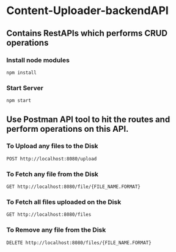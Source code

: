 # Content-Uploader-backendAPI

## Contains RestAPIs which performs CRUD operations

### Install node modules
`npm install`

### Start Server
`npm start`

## Use Postman API tool to hit the routes and perform operations on this API.
### To Upload any files to the Disk
`POST http://localhost:8080/upload`

### To Fetch any file from the Disk
`GET http://localhost:8080/file/{FILE_NAME.FORMAT}`

### To Fetch all files uploaded on the Disk
`GET http://localhost:8080/files`

### To Remove any file from the Disk
`DELETE http://localhost:8080/files/{FILE_NAME.FORMAT}`
